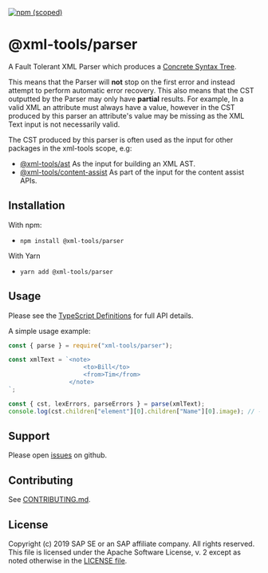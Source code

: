 [![npm (scoped)](https://img.shields.io/npm/v/@ui5/dts-generator.svg)](https://www.npmjs.com/package/@ui5/dts-generator)

# @xml-tools/parser

A Fault Tolerant XML Parser which produces a [Concrete Syntax Tree][cst].

This means that the Parser will **not** stop on the first error and instead attempt to perform automatic error recovery.
This also means that the CST outputted by the Parser may only have **partial** results.
For example, In a valid XML an attribute must always have a value, however in the CST produced
by this parser an attribute's value may be missing as the XML Text input is not necessarily valid.

The CST produced by this parser is often used as the input for other packages in the xml-tools scope, e.g:

- [@xml-tools/ast](../ast) As the input for building an XML AST.
- [@xml-tools/content-assist](../content-assist) As part of the input for the content assist APIs.

## Installation

With npm:

- `npm install @xml-tools/parser`

With Yarn

- `yarn add @xml-tools/parser`

## Usage

Please see the [TypeScript Definitions](./api.d.ts) for full API details.

A simple usage example:

```javascript
const { parse } = require("xml-tools/parser");

const xmlText = `<note>
                     <to>Bill</to>
                     <from>Tim</from>
                 </note>
`;

const { cst, lexErrors, parseErrors } = parse(xmlText);
console.log(cst.children["element"][0].children["Name"][0].image); // -> note
```

## Support

Please open [issues](https://github.com/SAP/xml-tols/issues) on github.

## Contributing

See [CONTRIBUTING.md](./CONTRIBUTING.md).

## License

Copyright (c) 2019 SAP SE or an SAP affiliate company. All rights reserved.
This file is licensed under the Apache Software License, v. 2 except as noted otherwise in the [LICENSE file](../../LICENSE).

[cst]: https://en.wikipedia.org/wiki/Parse_tree

